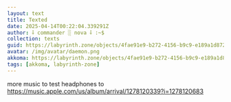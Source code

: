 ```yaml
---
layout: text
title: Texted
date: 2025-04-14T00:22:04.339291Z
author: ⸸ commander ░ nova ⸸ :~$
collection: texts
guid: https://labyrinth.zone/objects/4fae91e9-b272-4156-b9c9-e189a1d87291
avatar: /img/avatar/daemon.png
akkoma: https://labyrinth.zone/objects/4fae91e9-b272-4156-b9c9-e189a1d87291
tags: [akkoma, labyrinth-zone]
---
```


<p>more music to test headphones to <a href="https://music.apple.com/us/album/arrival/1278120339?i=1278120683" rel="ugc">https://music.apple.com/us/album/arrival/1278120339?i=1278120683</a></p>